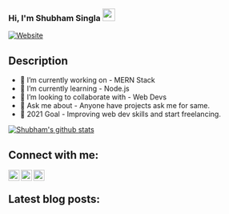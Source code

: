 
### Hi, I'm Shubham Singla <img src="https://media.giphy.com/media/hvRJCLFzcasrR4ia7z/giphy.gif" width="25px">
[![Website](https://img.shields.io/badge/Text-Text-green?style=flat-square)](https://google.com)
## Description
- 🔭 I’m currently working on - MERN Stack
- 🌱 I’m currently learning - Node.js
- 👯 I’m looking to collaborate with - Web Devs
- 💬 Ask me about - Anyone have projects ask me for same.
- 🥅 2021 Goal - Improving web dev skills and start freelancing.
<!-- ❔❔❔❔ means username in below README.md -->
<!-- Also feel free to update second URL to any URL -->
[![Shubham's github stats](https://github-readme-stats.vercel.app/api?username=shubham-singla525&count_private=true&include_all_commits=true&theme=radical)](https://google.com)
## Connect with me:
[<img align="left" alt="codeSTACKr.com" width="22px" src="https://shubham-singla525.github.io/livewebsite/" />][website]
[<img align="left" alt="codeSTACKr | Twitter" width="22px" src="https://twitter.com/Shubham63810" />][twitter]
[<img align="left" alt="codeSTACKr | LinkedIn" width="22px" src="https://www.linkedin.com/in/shubham-singla-55586919b/" />][linkedin]
<br />
<!-- Optional if you have blogs -->
## Latest blog posts:
<!-- BLOG-POST-LIST:START -->
<!-- BLOG-POST-LIST:END -->
<!-- This section you create this variables that are used above -->
[website]: https://shubham-singla525.github.io/livewebsite/
[twitter]: https://twitter.com/Shubham63810
[linkedin]: https://www.linkedin.com/in/shubham-singla-55586919b/
